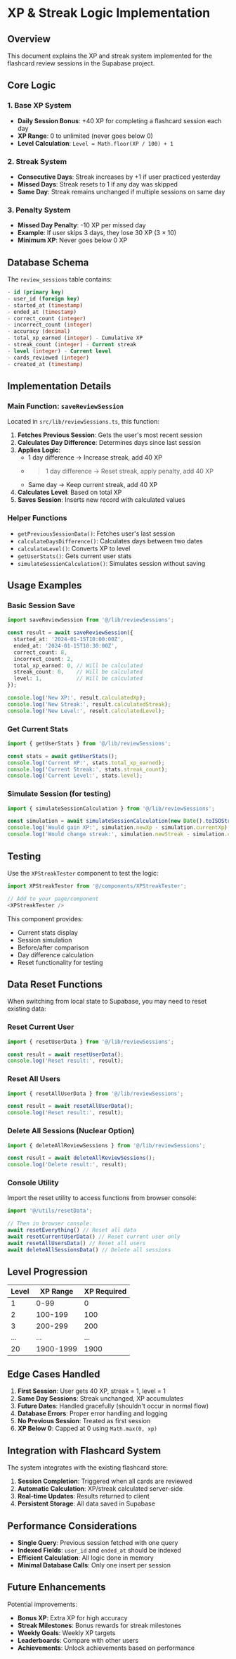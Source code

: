 # XP & Streak Logic Implementation

## Overview

This document explains the XP and streak system implemented for the flashcard review sessions in the Supabase project.

## Core Logic

### 1. Base XP System
- **Daily Session Bonus**: +40 XP for completing a flashcard session each day
- **XP Range**: 0 to unlimited (never goes below 0)
- **Level Calculation**: `Level = Math.floor(XP / 100) + 1`

### 2. Streak System
- **Consecutive Days**: Streak increases by +1 if user practiced yesterday
- **Missed Days**: Streak resets to 1 if any day was skipped
- **Same Day**: Streak remains unchanged if multiple sessions on same day

### 3. Penalty System
- **Missed Day Penalty**: -10 XP per missed day
- **Example**: If user skips 3 days, they lose 30 XP (3 × 10)
- **Minimum XP**: Never goes below 0 XP

## Database Schema

The `review_sessions` table contains:
```sql
- id (primary key)
- user_id (foreign key)
- started_at (timestamp)
- ended_at (timestamp)
- correct_count (integer)
- incorrect_count (integer)
- accuracy (decimal)
- total_xp_earned (integer) - Cumulative XP
- streak_count (integer) - Current streak
- level (integer) - Current level
- cards_reviewed (integer)
- created_at (timestamp)
```

## Implementation Details

### Main Function: `saveReviewSession`

Located in `src/lib/reviewSessions.ts`, this function:

1. **Fetches Previous Session**: Gets the user's most recent session
2. **Calculates Day Difference**: Determines days since last session
3. **Applies Logic**:
   - 1 day difference → Increase streak, add 40 XP
   - >1 day difference → Reset streak, apply penalty, add 40 XP
   - Same day → Keep current streak, add 40 XP
4. **Calculates Level**: Based on total XP
5. **Saves Session**: Inserts new record with calculated values

### Helper Functions

- `getPreviousSessionData()`: Fetches user's last session
- `calculateDaysDifference()`: Calculates days between two dates
- `calculateLevel()`: Converts XP to level
- `getUserStats()`: Gets current user stats
- `simulateSessionCalculation()`: Simulates session without saving

## Usage Examples

### Basic Session Save
```typescript
import saveReviewSession from '@/lib/reviewSessions';

const result = await saveReviewSession({
  started_at: '2024-01-15T10:00:00Z',
  ended_at: '2024-01-15T10:30:00Z',
  correct_count: 8,
  incorrect_count: 2,
  total_xp_earned: 0, // Will be calculated
  streak_count: 0,    // Will be calculated
  level: 1,           // Will be calculated
});

console.log('New XP:', result.calculatedXp);
console.log('New Streak:', result.calculatedStreak);
console.log('New Level:', result.calculatedLevel);
```

### Get Current Stats
```typescript
import { getUserStats } from '@/lib/reviewSessions';

const stats = await getUserStats();
console.log('Current XP:', stats.total_xp_earned);
console.log('Current Streak:', stats.streak_count);
console.log('Current Level:', stats.level);
```

### Simulate Session (for testing)
```typescript
import { simulateSessionCalculation } from '@/lib/reviewSessions';

const simulation = await simulateSessionCalculation(new Date().toISOString());
console.log('Would gain XP:', simulation.newXp - simulation.currentXp);
console.log('Would change streak:', simulation.newStreak - simulation.currentStreak);
```

## Testing

Use the `XPStreakTester` component to test the logic:

```typescript
import XPStreakTester from '@/components/XPStreakTester';

// Add to your page/component
<XPStreakTester />
```

This component provides:
- Current stats display
- Session simulation
- Before/after comparison
- Day difference calculation
- Reset functionality for testing

## Data Reset Functions

When switching from local state to Supabase, you may need to reset existing data:

### Reset Current User
```typescript
import { resetUserData } from '@/lib/reviewSessions';

const result = await resetUserData();
console.log('Reset result:', result);
```

### Reset All Users
```typescript
import { resetAllUserData } from '@/lib/reviewSessions';

const result = await resetAllUserData();
console.log('Reset result:', result);
```

### Delete All Sessions (Nuclear Option)
```typescript
import { deleteAllReviewSessions } from '@/lib/reviewSessions';

const result = await deleteAllReviewSessions();
console.log('Delete result:', result);
```

### Console Utility
Import the reset utility to access functions from browser console:

```typescript
import '@/utils/resetData';

// Then in browser console:
await resetEverything() // Reset all data
await resetCurrentUserData() // Reset current user only
await resetAllUsersData() // Reset all users
await deleteAllSessionsData() // Delete all sessions
```

## Level Progression

| Level | XP Range | XP Required |
|-------|----------|-------------|
| 1     | 0-99     | 0           |
| 2     | 100-199  | 100         |
| 3     | 200-299  | 200         |
| ...   | ...      | ...         |
| 20    | 1900-1999| 1900        |

## Edge Cases Handled

1. **First Session**: User gets 40 XP, streak = 1, level = 1
2. **Same Day Sessions**: Streak unchanged, XP accumulates
3. **Future Dates**: Handled gracefully (shouldn't occur in normal flow)
4. **Database Errors**: Proper error handling and logging
5. **No Previous Session**: Treated as first session
6. **XP Below 0**: Capped at 0 using `Math.max(0, xp)`

## Integration with Flashcard System

The system integrates with the existing flashcard store:

1. **Session Completion**: Triggered when all cards are reviewed
2. **Automatic Calculation**: XP/streak calculated server-side
3. **Real-time Updates**: Results returned to client
4. **Persistent Storage**: All data saved in Supabase

## Performance Considerations

- **Single Query**: Previous session fetched with one query
- **Indexed Fields**: `user_id` and `ended_at` should be indexed
- **Efficient Calculation**: All logic done in memory
- **Minimal Database Calls**: Only one insert per session

## Future Enhancements

Potential improvements:
- **Bonus XP**: Extra XP for high accuracy
- **Streak Milestones**: Bonus rewards for streak milestones
- **Weekly Goals**: Weekly XP targets
- **Leaderboards**: Compare with other users
- **Achievements**: Unlock achievements based on performance 